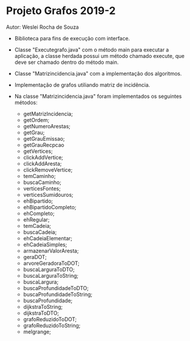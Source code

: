 # Projeto Grafos 2019-2

Autor: Weslei Rocha de Souza

- Biblioteca para fins de execução com interface.

- Classe "Executegrafo.java" com o método main para executar a aplicação, a classe herdada possui um método chamado execute, que deve ser chamado dentro do método main.

- Classe "Matrizincidencia.java" com a implementação dos algoritmos.

- Implementação de grafos utiliando matriz de incidência.

- Na classe "Matrizincidencia.java" foram implementados os seguintes métodos:

	- getMatrizIncidencia;
	- getOrdem;
	- getNumeroArestas;
	- getGrau;
	- getGrauEmissao;
	- getGrauRecpcao
	- getVertices;
	- clickAddVertice;
	- clickAddAresta;
	- clickRemoveVertice;
	- temCaminho;
	- buscaCaminho;
	- verticesFontes;
	- verticesSumidouros;
	- ehBipartido;
	- ehBipartidoCompleto;
	- ehCompleto;
	- ehRegular;
	- temCadeia;
	- buscaCadeia;
	- ehCadeiaElementar;
	- ehCadeiaSimples;
	- armazenarValorAresta;
	- geraDOT;
	- arvoreGeradoraToDOT;
	- buscaLarguraToDTO;
	- buscaLarguraToString;
	- buscaLargura;
	- buscaProfundidadeToDTO;
	- buscaProfundidadeToString;
	- buscaProfundidade;
	- dijkstraToString;
	- dijkstraToDTO;
	- grafoReduzidoToDOT;
	- grafoReduzidoToString;
	- melgrange;
	
	